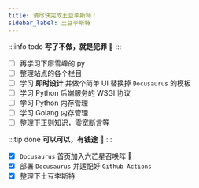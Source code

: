 ```yaml
---
title: 请尽快完成土豆李斯特！
sidebar_label: 土豆李斯特
---
```


:::info todo
**写了不做，就是犯罪**‍ 👮
:::

- [ ] 再学习下廖雪峰的 py
- [ ] 整理站点的各个栏目
- [ ] 学习 **即时设计** 并做个简单 UI 替换掉 `Docusaurus` 的模板 
- [ ] 学习 Python 后端服务的 WSGI 协议
- [ ] 学习 Python 内存管理
- [ ] 学习 Golang 内存管理
- [ ] 整理下正则知识，零宽断言等

:::tip done
**可以可以，有钱途**‍ 🤑
:::

- [x] `Docusaurus` 首页加入六芒星召唤阵 🤔 
- [x] 部署 `Docusaurus` 并适配好 `Github Actions`
- [x] 整理下土豆李斯特
